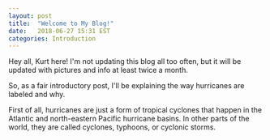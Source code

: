 ```yaml
---
layout: post
title:  "Welcome to My Blog!"
date:   2018-06-27 15:31 EST
categories: Introduction
---
```

Hey all, Kurt here! I'm not updating this blog all too often, but it will be updated with pictures and info at least twice a month.

So, as a fair introductory post, I'll be explaining the way hurricanes are labeled and why.

First of all, hurricanes are just a form of tropical cyclones that happen in the Atlantic and north-eastern Pacific hurricane basins. In other parts of the world, they are called cyclones, typhoons, or cyclonic storms.

